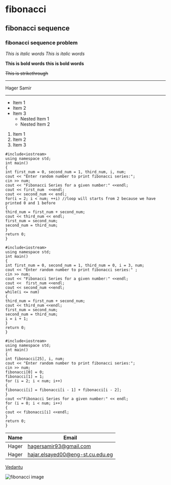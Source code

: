 <!-- Headings -->
# fibonacci 
## fibonacci sequence 
### fibonacci sequence problem 
<!-- Italic -->
*This is italic words* 
_This is italic words_
<!-- bold -->
**This is bold words**
__this is bold words__
<!-- Strikethrough -->
~~This is strikethrough~~
<!-- Horizontal Rule -->
---
Hager Samir
___
 <!-- UL -->
 * Item 1
 * Item 2
 * Item 3
   * Nested Item 1
   * Nested Item 2
 <!-- OL -->
1. Item 1
1. Item 2
1. Item 3 
<!-- Code Block -->
```
#include<iostream>
using namespace std;
int main()
{
int first_num = 0, second_num = 1, third_num, i, num;
cout << "Enter random number to print fibonacci series:";
cin >> num;
cout << "Fibonacci Series for a given number:" <<endl;
cout << first_num  <<endl;
cout << second_num << endl;
for(i = 2; i < num; ++i) //loop will starts from 2 because we have printed 0 and 1 before
{
third_num = first_num + second_num;
cout << third_num << endl;
first_num = second_num;
second_num = third_num;
}
return 0;
}
```
```
#include<iostream>
using namespace std;
int main()
{
int first_num = 0, second_num = 1, third_num = 0, i = 3, num;
cout << "Enter random number to print fibonacci series:" ;
cin >> num;
cout << "Fibonacci Series for a given number:" <<endl;
cout <<  first_num <<endl;
cout << second_num <<endl;
while(i <= num)
{
third_num = first_num + second_num;
cout << third_num <<endl;
first_num = second_num;
second_num = third_num;
i = i + 1;
}
return 0;
}
```
```
#include<iostream>
using namespace std;
int main()
{
int fibonacci[25], i, num;
cout << "Enter random number to print fibonacci series:";
cin >> num;
fibonacci[0] = 0;
fibonacci[1] = 1;
for (i = 2; i < num; i++)
{
fibonacci[i] = fibonacci[i - 1] + fibonacci[i - 2];
}
cout <<"Fibonacci Series for a given number:" << endl;
for (i = 0; i < num; i++)
{
cout << fibonacci[i] <<endl;
}
return 0;
}
```
<!-- Tables -->
|Name    | Email                            |
|--------|----------------------------------|
|Hager   | hagersamir93@gmail.com           |        
|Hager   | hajar.elsayed00@eng-st.cu.edu.eg |
<!-- Links -->
 [Vedantu](http://www.vedantu.com)

<!-- Image -->
![fibonacci image](https://media.istockphoto.com/vectors/scheme-of-golden-ratio-section-fibonacci-spiral-on-blackboard-vector-vector-id1249776994) 
